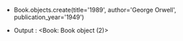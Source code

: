 - Book.objects.create(title='1989', author='George Orwell', publication_year='1949')

- Output : <Book: Book object (2)>
